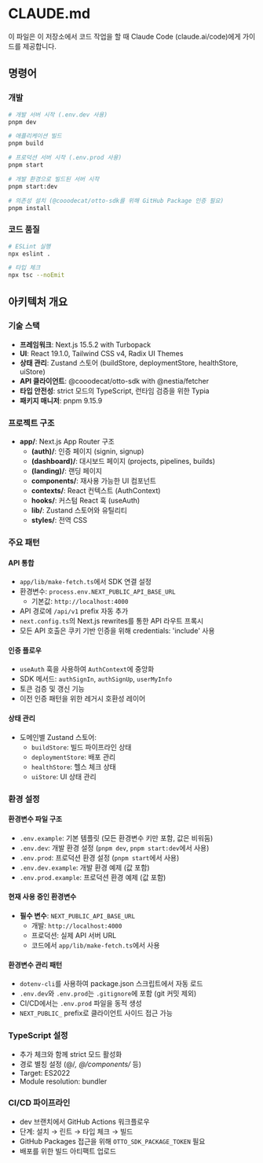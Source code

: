 # CLAUDE.md

이 파일은 이 저장소에서 코드 작업을 할 때 Claude Code (claude.ai/code)에게 가이드를 제공합니다.

## 명령어

### 개발
```bash
# 개발 서버 시작 (.env.dev 사용)
pnpm dev

# 애플리케이션 빌드
pnpm build

# 프로덕션 서버 시작 (.env.prod 사용)
pnpm start

# 개발 환경으로 빌드된 서버 시작
pnpm start:dev

# 의존성 설치 (@cooodecat/otto-sdk를 위해 GitHub Package 인증 필요)
pnpm install
```

### 코드 품질
```bash
# ESLint 실행
npx eslint .

# 타입 체크
npx tsc --noEmit
```

## 아키텍처 개요

### 기술 스택
- **프레임워크**: Next.js 15.5.2 with Turbopack
- **UI**: React 19.1.0, Tailwind CSS v4, Radix UI Themes
- **상태 관리**: Zustand 스토어 (buildStore, deploymentStore, healthStore, uiStore)
- **API 클라이언트**: @cooodecat/otto-sdk with @nestia/fetcher
- **타입 안전성**: strict 모드의 TypeScript, 런타임 검증을 위한 Typia
- **패키지 매니저**: pnpm 9.15.9

### 프로젝트 구조
- **app/**: Next.js App Router 구조
  - **(auth)/**: 인증 페이지 (signin, signup)
  - **(dashboard)/**: 대시보드 페이지 (projects, pipelines, builds)
  - **(landing)/**: 랜딩 페이지
  - **components/**: 재사용 가능한 UI 컴포넌트
  - **contexts/**: React 컨텍스트 (AuthContext)
  - **hooks/**: 커스텀 React 훅 (useAuth)
  - **lib/**: Zustand 스토어와 유틸리티
  - **styles/**: 전역 CSS

### 주요 패턴

#### API 통합
- `app/lib/make-fetch.ts`에서 SDK 연결 설정
- 환경변수: `process.env.NEXT_PUBLIC_API_BASE_URL`
  - 기본값: `http://localhost:4000`
- API 경로에 `/api/v1` prefix 자동 추가
- `next.config.ts`의 Next.js rewrites를 통한 API 라우트 프록시
- 모든 API 호출은 쿠키 기반 인증을 위해 credentials: 'include' 사용

#### 인증 플로우
- `useAuth` 훅을 사용하여 `AuthContext`에 중앙화
- SDK 메서드: `authSignIn`, `authSignUp`, `userMyInfo`
- 토큰 검증 및 갱신 기능
- 이전 인증 패턴을 위한 레거시 호환성 레이어

#### 상태 관리
- 도메인별 Zustand 스토어:
  - `buildStore`: 빌드 파이프라인 상태
  - `deploymentStore`: 배포 관리
  - `healthStore`: 헬스 체크 상태
  - `uiStore`: UI 상태 관리

### 환경 설정

#### 환경변수 파일 구조
- `.env.example`: 기본 템플릿 (모든 환경변수 키만 포함, 값은 비워둠)
- `.env.dev`: 개발 환경 설정 (`pnpm dev`, `pnpm start:dev`에서 사용)
- `.env.prod`: 프로덕션 환경 설정 (`pnpm start`에서 사용)
- `.env.dev.example`: 개발 환경 예제 (값 포함)
- `.env.prod.example`: 프로덕션 환경 예제 (값 포함)

#### 현재 사용 중인 환경변수
- **필수 변수**: `NEXT_PUBLIC_API_BASE_URL`
  - 개발: `http://localhost:4000`
  - 프로덕션: 실제 API 서버 URL
  - 코드에서 `app/lib/make-fetch.ts`에서 사용

#### 환경변수 관리 패턴
- `dotenv-cli`를 사용하여 package.json 스크립트에서 자동 로드
- `.env.dev`와 `.env.prod`는 `.gitignore`에 포함 (git 커밋 제외)
- CI/CD에서는 `.env.prod` 파일을 동적 생성
- `NEXT_PUBLIC_` prefix로 클라이언트 사이드 접근 가능

### TypeScript 설정
- 추가 체크와 함께 strict 모드 활성화
- 경로 별칭 설정 (@/*, @/components/* 등)
- Target: ES2022
- Module resolution: bundler

### CI/CD 파이프라인
- dev 브랜치에서 GitHub Actions 워크플로우
- 단계: 설치 → 린트 → 타입 체크 → 빌드
- GitHub Packages 접근을 위해 `OTTO_SDK_PACKAGE_TOKEN` 필요
- 배포를 위한 빌드 아티팩트 업로드